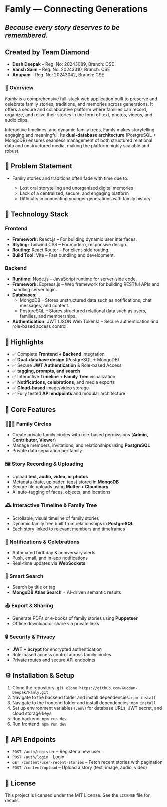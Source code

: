<h1>Famly — Connecting Generations</h1>
<h2><i>Because every story deserves to be remembered.</i></h2>

<h2>Created by Team Diamond</h2>

<ul>
  <li><strong>Desh Deepak</strong> – Reg. No: 20243089, Branch: CSE</li>
  <li><strong>Vansh Saini</strong> – Reg. No: 20243310, Branch: CSE</li>
  <li><strong>Anupam</strong> – Reg. No: 20243042, Branch: CSE</li>
</ul>


<h3>📘 Overview</h3>
<p>
<em>Famly</em> is a comprehensive full-stack web application built to preserve and celebrate family stories, traditions, and memories across generations. It offers a secure and collaborative platform where families can record, organize, and relive their stories in the form of text, photos, videos, and audio clips.
</p>
<p>
Interactive timelines, and dynamic family trees, Famly makes storytelling engaging and meaningful. Its <strong>dual-database architecture</strong> (PostgreSQL + MongoDB) ensures seamless management of both structured relational data and unstructured media, making the platform highly scalable and robust.
</p>


<h2>🧩 Problem Statement</h2>
<ul>
  <li>Family stories and traditions often fade with time due to:</li>
  <ul>
    <li>Lost oral storytelling and unorganized digital memories</li>
    <li>Lack of a centralized, secure, and engaging platform</li>
    <li>Difficulty in connecting younger generations with family history</li>
  </ul>
</ul>


<section>
  <h2>🧱 Technology Stack</h2>

  <h3>Frontend</h3>
  <ul>
    <li><strong>Framework:</strong> React.js – For building dynamic user interfaces.</li>
    <li><strong>Styling:</strong> Tailwind CSS – For modern, responsive design.</li>
    <li><strong>Routing:</strong> React Router – For client-side routing.</li>
    <li><strong>Build Tool:</strong> Vite – Fast bundling and development.</li>
  </ul>

  <h3>Backend</h3>
  <ul>
    <li><strong>Runtime:</strong> Node.js – JavaScript runtime for server-side code.</li>
    <li><strong>Framework:</strong> Express.js – Web framework for building RESTful APIs and handling server logic.</li>
    <li><strong>Databases:</strong>
      <ul>
        <li>MongoDB – Stores unstructured data such as notifications, chat messages, and content.</li>
        <li>PostgreSQL – Stores structured relational data such as users, families, and memberships.</li>
      </ul>
    </li>
    <li><strong>Authentication:</strong> JWT (JSON Web Tokens) – Secure authentication and role-based access control.</li>
  </ul>
</section>



<h2>🚀 Highlights</h2>
<ul>
  <li>✅ Complete <b>Frontend + Backend</b> integration</li>
  <li>✅ <b>Dual-database design</b> (PostgreSQL + MongoDB)</li>
  <li>✅ Secure <b>JWT Authentication</b> & Role-based Access</li>
  <li>✅  <b>tagging, prompts, and search</b></li>
  <li>✅ Interactive <b>Timeline + Family Tree</b> visualization</li>
  <li>✅ <b>Notifications, celebrations</b>, and media exports</li>
  <li>✅ <b>Cloud-based</b> image/video storage</li>
  <li>✅ Fully tested <b>API endpoints</b> and modular architecture</li>
</ul>


<h2>🧩 Core Features</h2>

<h3>👨‍👩‍👧 Family Circles</h3>
<ul>
  <li>Create private family circles with role-based permissions (<b>Admin, Contributor, Viewer</b>)</li>
  <li>Manage members, invitations, and relationships using <b>PostgreSQL</b></li>
  <li>Private data separation per family</li>
</ul>

<h3>🖼️ Story Recording & Uploading</h3>
<ul>
  <li>Upload <b>text, audio, video, or photos</b></li>
  <li>Metadata (date, uploader, tags) stored in <b>MongoDB</b></li>
  <li>Secure file uploads using <b>Multer + Cloudinary</b></li>
  <li>AI auto-tagging of faces, objects, and locations</li>
</ul>

<h3>🕰️ Interactive Timeline & Family Tree</h3>
<ul>
  <li>Scrollable, visual timeline of family stories</li>
  <li>Dynamic family tree built from relationships in <b>PostgreSQL</b></li>
  <li>Each story linked to relevant members and timeframes</li>
</ul>

<h3>🔔 Notifications & Celebrations</h3>
<ul>
  <li>Automated birthday & anniversary alerts</li>
  <li>Push, email, and in-app notifications</li>
  <li>Real-time updates via <b>WebSockets</b></li>
</ul>

<h3>🔎 Smart Search</h3>
<ul>
  <li>Search by title or tag</li>
  <li><b>MongoDB Atlas Search</b> + AI-driven semantic results</li>
</ul>

<h3>📤 Export & Sharing</h3>
<ul>
  <li>Generate PDFs or e-books of family stories using <b>Puppeteer</b></li>
  <li>Offline download or share via private links</li>
</ul>

<h3>🔒 Security & Privacy</h3>
<ul>
  <li><b>JWT + bcrypt</b> for encrypted authentication</li>
  <li>Role-based access control across family circles</li>
  <li>Private routes and secure API endpoints</li>
</ul>


<h2>⚙️ Installation & Setup</h2>
<ol>
  <li>Clone the repository: <code>git clone https://github.com/Guddan-Deepak/Famly.git</code></li>
  <li>Navigate to the backend folder and install dependencies: <code>npm install</code></li>
  <li>Navigate to the frontend folder and install dependencies: <code>npm install</code></li>
  <li>Set up environment variables (<code>.env</code>) for database URLs, JWT secret, and cloud storage keys</li>
  <li>Run backend: <code>npm run dev</code></li>
  <li>Run frontend: <code>npm run dev</code></li>
</ol>
<h2>📡 API Endpoints</h2>
<ul>
  <li><code>POST /auth/register</code> – Register a new user</li>
  <li><code>POST /auth/login</code> – Login</li>
  <li><code>GET /content/user-recent-stories</code> – Fetch recent stories with pagination</li>
  <li><code>POST /content/upload</code> – Upload a story (text, image, audio, video)</li>
</ul>

<h2>📄 License</h2>
<p>This project is licensed under the MIT License. See the <code>LICENSE</code> file for details.</p>

